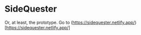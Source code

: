 # SideQuester
Or, at least, the prototype.
Go to (https://sidequester.netlify.app/)[https://sidequester.netlify.app/]
